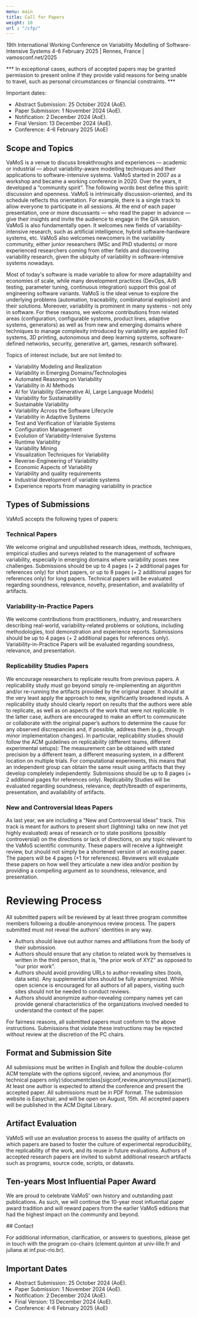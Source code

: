 ```yaml
---
menu: main
title: Call for Papers
weight: 10
url : "/cfp/"
---
```


19th International Working Conference on Variability Modelling of Software-Intensive Systems
4-6 February 2025 | Rennes, France | vamosconf.net/2025

*** In exceptional cases, authors of accepted papers may be granted permission to present online if they provide valid reasons for being unable to travel, such as personal circumstances or financial constraints. ***

Important dates:
* Abstract Submission: 25 October 2024 (AoE).
* Paper Submission: 1 November 2024 (AoE).
* Notification: 2 December 2024 (AoE).
* Final Version: 13 December 2024 (AoE).
* Conference: 4-6 February 2025 (AoE)



## Scope and Topics

VaMoS is a venue to discuss breakthroughs and experiences — academic or industrial — about variability-aware modelling techniques and their applications to software-intensive systems. VaMoS started in 2007 as a workshop and became a working conference in 2020. Over the years, it developed a “community spirit”. The following words best define this spirit: discussion and openness. VaMoS is intrinsically discussion-oriented, and its schedule reflects this orientation. For example, there is a single track to allow everyone to participate in all sessions. At the end of each paper presentation, one or more discussants — who read the paper in advance — give their insights and invite the audience to engage in the Q/A session. VaMoS is also fundamentally open. It welcomes new fields of variability-intensive research, such as artificial intelligence, hybrid software-hardware systems, etc. VaMoS also welcomes newcomers in the variability community, either junior researchers (MSc and PhD students) or more experienced researchers coming from other fields and discovering variability research, given the ubiquity of variability in software-intensive systems nowadays.

Most of today's software is made variable to allow for more adaptability and economies of scale, while many development practices (DevOps, A/B testing, parameter tuning, continuous integration) support this goal of engineering software variants. VaMoS is the ideal venue to explore the underlying problems (automation, traceability, combinatorial explosion) and their solutions. Moreover, variability is prominent in many systems - not only in software. For these reasons, we welcome contributions from related areas (configuration, configurable systems, product lines, adaptive systems, generators) as well as from new and emerging domains where techniques to manage complexity introduced by variability are applied (IoT systems, 3D printing, autonomous and deep learning systems, software-defined networks, security, generative art, games, research software). 

Topics of interest include, but are not limited to:
* Variability Modeling and Realization
* Variability in Emerging Domains/Technologies
* Automated Reasoning on Variability
* Variability in AI Methods
* AI for Variability (Generative AI, Large Language Models)
* Variability for Sustainability
* Sustainable Variability
* Variability Across the Software Lifecycle
* Variability in Adaptive Systems
* Test and Verification of Variable Systems
* Configuration Management
* Evolution of Variability-Intensive Systems
* Runtime Variability
* Variability Mining
* Visualization Techniques for Variability
* Reverse-Engineering of Variability
* Economic Aspects of Variability
* Variability and quality requirements
* Industrial development of variable systems
* Experience reports from managing variability in practice


## Types of Submissions 

VaMoS accepts the following types of papers:

### Technical Papers

We welcome original and unpublished research ideas, methods, techniques, empirical studies and surveys related to the management of software variability, especially in emerging domains where variability poses new challenges. Submissions should be up to 4 pages (+ 2 additional pages for references only) for short papers, or up to 8 pages (+ 2 additional pages for references only) for long papers. Technical papers will be evaluated regarding soundness, relevance, novelty, presentation, and availability of artifacts. 

### Variability-in-Practice Papers

We welcome contributions from practitioners, industry, and researchers describing real-world, variability-related problems or solutions, including methodologies, tool demonstration and experience reports. Submissions should be up to 4 pages (+ 2 additional pages for references only). Variability-in-Practice Papers will be evaluated regarding soundness, relevance, and presentation. 

### Replicability Studies Papers

We encourage researchers to replicate results from previous papers. A replicability study must go beyond simply re-implementing an algorithm and/or re-running the artifacts provided by the original paper. It should at the very least apply the approach to new, significantly broadened inputs. A replicability study should clearly report on results that the authors were able to replicate, as well as on aspects of the work that were not replicable. In the latter case, authors are encouraged to make an effort to communicate or collaborate with the original paper’s authors to determine the cause for any observed discrepancies and, if possible, address them (e.g., through minor implementation changes). 
In particular, replicability studies should follow the ACM guidelines on replicability (different teams, different experimental setups): The measurement can be obtained with stated precision by a different team, a different measuring system, in a different location on multiple trials. For computational experiments, this means that an independent group can obtain the same result using artifacts that they develop completely independently. Submissions should be up to 8 pages (+ 2 additional pages for references only). Replicability Studies will be evaluated regarding soundness, relevance, depth/breadth of experiments, presentation, and availability of artifacts.  


### New and Controversial Ideas Papers

As last year, we are including a "New and Controversial Ideas" track. This track is meant for authors to present short (lightning) talks on new (not yet highly evaluated) areas of research or to state positions (possibly controversial) on the directions or lack of directions, on any topic relevant to the VaMoS scientific community. These papers will receive a lightweight review, but should not simply be a shortened version of an existing paper. The papers will be 4 pages (+1 for references). Reviewers will evaluate these papers on how well they articulate a new idea and/or position by providing a compelling argument as to soundness, relevance, and presentation. 


# Reviewing Process

All submitted papers will be reviewed by at least three program committee members following a double-anonymous review process. The papers submitted must not reveal the authors' identities in any way.
 * Authors should leave out author names and affiliations from the body of their submission.
 * Authors should ensure that any citation to related work by themselves is written in the third person, that is, "the prior work of XYZ" as opposed to "our prior work".
 * Authors should avoid providing URLs to author-revealing sites (tools, data sets). Any supplemental sites should be fully anonymized. While open science is encouraged for all authors of all papers, visiting such sites should not be needed to conduct reviews.
  * Authors should anonymize author-revealing company names yet can provide general characteristics of the organizations involved needed to understand the context of the paper.

For fairness reasons, all submitted papers must conform to the above instructions. Submissions that violate these instructions may be rejected without review at the discretion of the PC chairs.

## Format and Submission Site

All submissions must be written in English and follow the double-column ACM template with the options sigconf, review, and anonymous (for technical papers only):\documentclass[sigconf,review,anonymous]{acmart}. At least one author is expected to attend the conference and present the accepted paper.
All submissions must be in PDF format. The submission website is Easychair, and will be open on August, 15th.
All accepted papers will be published in the ACM Digital Library.


## Artifact Evaluation

VaMoS will use an evaluation process to assess the quality of artifacts on which papers are based to foster the culture of experimental reproducibility, the replicability of the work, and its reuse in future evaluations. Authors of accepted research papers are invited to submit additional research artifacts such as programs, source code, scripts, or datasets. 


## Ten-years Most Influential Paper Award

We are proud to celebrate VaMoS' own history and outstanding past publications. As such, we will continue the 10-year most influential paper award tradition and will reward papers from the earlier VaMoS editions that had the highest impact on the community and beyond.

​## Contact

For additional information, clarification, or answers to questions, please get in touch with the program co-chairs (clement.quinton at univ-lille.fr and juliana at inf.puc-rio.br).


## Important Dates

 * Abstract Submission: 25 October 2024 (AoE).
 * Paper Submission: 1 November 2024 (AoE).
 * Notification: 2 December 2024 (AoE).
 * Final Version: 13 December 2024 (AoE).
 * Conference: 4-6 February 2025 (AoE)



